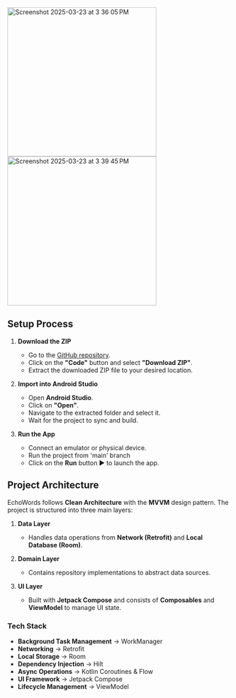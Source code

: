 <img width="336" alt="Screenshot 2025-03-23 at 3 36 05 PM" src="https://github.com/user-attachments/assets/759ba023-e810-4082-a065-328110b25a9d" />

<img width="336" alt="Screenshot 2025-03-23 at 3 39 45 PM" src="https://github.com/user-attachments/assets/dea88d58-06c8-434f-a269-dbb88e5c1c68" />

## Setup Process

1. **Download the ZIP**  
   - Go to the [GitHub repository](<repository_link_here>).  
   - Click on the **"Code"** button and select **"Download ZIP"**.  
   - Extract the downloaded ZIP file to your desired location.  

2. **Import into Android Studio**  
   - Open **Android Studio**.  
   - Click on **"Open"**.  
   - Navigate to the extracted folder and select it.  
   - Wait for the project to sync and build.  

3. **Run the App**  
   - Connect an emulator or physical device.
   - Run the project from 'main' branch
   - Click on the **Run** button ▶️ to launch the app.  

## Project Architecture

EchoWords follows **Clean Architecture** with the **MVVM** design pattern. The project is structured into three main layers:  

1. **Data Layer**  
   - Handles data operations from **Network (Retrofit)** and **Local Database (Room)**.  

2. **Domain Layer**  
   - Contains repository implementations to abstract data sources.  

3. **UI Layer**  
   - Built with **Jetpack Compose** and consists of **Composables** and **ViewModel** to manage UI state.  

### Tech Stack

- **Background Task Management** → WorkManager  
- **Networking** → Retrofit  
- **Local Storage** → Room  
- **Dependency Injection** → Hilt  
- **Async Operations** → Kotlin Coroutines & Flow  
- **UI Framework** → Jetpack Compose  
- **Lifecycle Management** → ViewModel 

